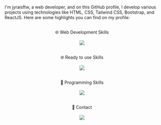 I'm jyraisftw, a web developer, and on this GitHub profile, I develop various projects using technologies like HTML, CSS, Tailwind CSS, Bootstrap, and ReactJS. Here are some highlights you can find on my profile:

<p align="center">
  <br>
    🌐 Web Development Skills<br><br>
    <img src="https://skillicons.dev/icons?i=html,css,javascript,tailwind,bootstrap,react" />
  </a>
</p>


<p align="center">
  <br>
    🌐 Ready to use Skills<br><br>
    <img src="https://skillicons.dev/icons?i=wordpress" />
  </a>
</p>


<p align="center">
  <br>
    🚀 Programming Skills<br><br>
    <img src="https://skillicons.dev/icons?i=python" />
  </a>
</p>



<p align="center">
  <br>
    💬 Contact<br><br>
    <img src="https://skillicons.dev/icons?i=instagram" href="instagram.com/metinnolgn"/>
  </a>
</p>
